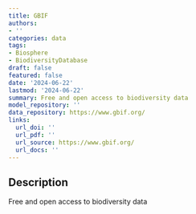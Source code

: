 ```yaml
---
title: GBIF
authors:
- ''
categories: data
tags:
- Biosphere
- BiodiversityDatabase
draft: false
featured: false
date: '2024-06-22'
lastmod: '2024-06-22'
summary: Free and open access to biodiversity data
model_repository: ''
data_repository: https://www.gbif.org/
links:
  url_doi: ''
  url_pdf: ''
  url_source: https://www.gbif.org/
  url_docs: ''
---
```


## Description

Free and open access to biodiversity data


